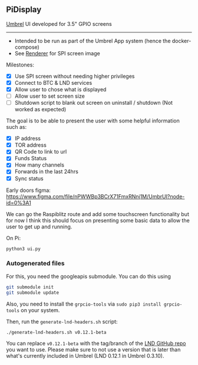 ## PiDisplay

[Umbrel](https://github.com/getumbrel/umbrel) UI developed for 3.5" GPIO screens

---

- Intended to be run as part of the Umbrel App system (hence the docker-compose)
- See [Renderer](https://github.com/UmbrUI/UmbrUI-Renderer) for SPI screen image

Milestones:
- [x] Use SPI screen without needing higher privileges
- [x] Connect to BTC & LND services
- [x] Allow user to chose what is displayed
- [ ] Allow user to set screen size
- [ ] Shutdown script to blank out screen on uninstall / shutdown (Not worked as expected)

The goal is to be able to present the user with some helpful information such as: 
- [x] IP address 
- [x] TOR address 
- [x] QR Code to link to url
- [x] Funds Status
- [x] How many channels
- [x] Forwards in the last 24hrs
- [x] Sync status

Early doors figma: https://www.figma.com/file/nPWWBp3BCrX71FmxRNnj1M/UmbrUI?node-id=0%3A1

We can go the Raspiblitz route and add some touchscreen functionality but for now I think this should focus on presenting some basic data to allow the user to get up and running.

On Pi:
```
python3 ui.py
```

### Autogenerated files

For this, you need the googleapis submodule. You can do this using
```sh
git submodule init
git submodule update
```

Also, you need to install the `grpcio-tools` via `sudo pip3 install grpcio-tools` on your system. 

Then, run the `generate-lnd-headers.sh` script:

```
./generate-lnd-headers.sh v0.12.1-beta
```

You can replace `v0.12.1-beta` with the tag/branch of the [LND GitHub repo](https://github.com/lightningnetwork/lnd) you want to use.
Please make sure to not use a version that is later than what's currently included in Umbrel (LND 0.12.1 in Umbrel 0.3.10).

